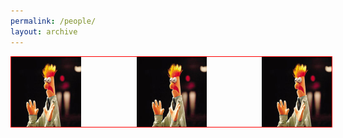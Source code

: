 ```yaml
---
permalink: /people/
layout: archive
---
```

<head>
<style type="text/css">
#imageHolder2 {
width:513px;
margin-right: auto;
margin-left: auto;
border:1px solid red;
}
#leftDiv {
float: left;
height: 112px;
width: 112px;
}
#middleDiv {
margin-right: auto;
margin-left: auto;
text-align:center;
/*float: left;*/
height: 112px;
width: 112px;
}
#rightDiv {
float: right;
text-align:right;
height: 112px;
width: 112px;
clear: right;
}
</style>
</head>
<body>
<div id="imageHolder2">
<div id="leftDiv"><img src="/images/beakerhands.jpg" alt="left" /></div>
<div id="rightDiv"><img src="/images/beakerhands.jpg" alt="right" /></div>
<div id="middleDiv"><img src="/images/beakerhands.jpg" alt="middle" /></div>
</div>
</body>
</html>
